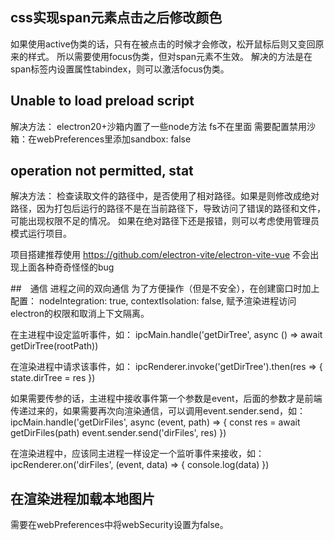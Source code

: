 ## css实现span元素点击之后修改颜色
如果使用active伪类的话，只有在被点击的时候才会修改，松开鼠标后则又变回原来的样式。
所以需要使用focus伪类，但对span元素不生效。
解决的方法是在span标签内设置属性tabindex，则可以激活focus伪类。

## Unable to load preload script
解决方法：
electron20+沙箱内置了一些node方法 fs不在里面 需要配置禁用沙箱：在webPreferences里添加sandbox: false

## operation not permitted, stat
解决方法：
检查读取文件的路径中，是否使用了相对路径。如果是则修改成绝对路径，因为打包后运行的路径不是在当前路径下，导致访问了错误的路径和文件，可能出现权限不足的情况。
如果在绝对路径下还是报错，则可以考虑使用管理员模式运行项目。

项目搭建推荐使用 https://github.com/electron-vite/electron-vite-vue
不会出现上面各种奇奇怪怪的bug

##　通信
进程之间的双向通信
为了方便操作（但是不安全），在创建窗口时加上配置：
nodeIntegration: true,
contextIsolation: false,
赋予渲染进程访问electron的权限和取消上下文隔离。

在主进程中设定监听事件，如：
ipcMain.handle('getDirTree', async () => await getDirTree(rootPath))

在渲染进程中请求该事件，如：
ipcRenderer.invoke('getDirTree').then(res => {
  state.dirTree = res
})

如果需要传参的话，主进程中接收事件第一个参数是event，后面的参数才是前端传递过来的，如果需要再次向渲染通信，可以调用event.sender.send，如：
ipcMain.handle('getDirFiles', async (event, path) => {
  const res = await getDirFiles(path)
  event.sender.send('dirFiles', res)
})

在渲染进程中，应该同主进程一样设定一个监听事件来接收，如：
ipcRenderer.on('dirFiles', (event, data) => {
  console.log(data)
})


## 在渲染进程加载本地图片
需要在webPreferences中将webSecurity设置为false。

